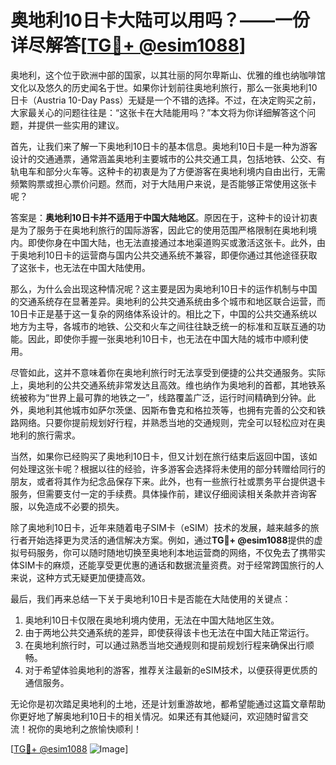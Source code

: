 # 奥地利10日卡大陆可以用吗？——一份详尽解答[[TG💪+ @esim1088](https://t.me/s/esim1088)]

奥地利，这个位于欧洲中部的国家，以其壮丽的阿尔卑斯山、优雅的维也纳咖啡馆文化以及悠久的历史闻名于世。如果你计划前往奥地利旅行，那么一张奥地利10日卡（Austria 10-Day Pass）无疑是一个不错的选择。不过，在决定购买之前，大家最关心的问题往往是：“这张卡在大陆能用吗？”本文将为你详细解答这个问题，并提供一些实用的建议。

首先，让我们来了解一下奥地利10日卡的基本信息。奥地利10日卡是一种为游客设计的交通通票，通常涵盖奥地利主要城市的公共交通工具，包括地铁、公交、有轨电车和部分火车等。这种卡的初衷是为了方便游客在奥地利境内自由出行，无需频繁购票或担心票价问题。然而，对于大陆用户来说，是否能够正常使用这张卡呢？

答案是：**奥地利10日卡并不适用于中国大陆地区**。原因在于，这种卡的设计初衷是为了服务于在奥地利旅行的国际游客，因此它的使用范围严格限制在奥地利境内。即使你身在中国大陆，也无法直接通过本地渠道购买或激活这张卡。此外，由于奥地利10日卡的运营商与国内公共交通系统不兼容，即便你通过其他途径获取了这张卡，也无法在中国大陆使用。

那么，为什么会出现这种情况呢？这主要是因为奥地利10日卡的运作机制与中国的交通系统存在显著差异。奥地利的公共交通系统由多个城市和地区联合运营，而10日卡正是基于这一复杂的网络体系设计的。相比之下，中国的公共交通系统以地方为主导，各城市的地铁、公交和火车之间往往缺乏统一的标准和互联互通的功能。因此，即使你手握一张奥地利10日卡，也无法在中国大陆的城市中顺利使用。

尽管如此，这并不意味着你在奥地利旅行时无法享受到便捷的公共交通服务。实际上，奥地利的公共交通系统非常发达且高效。维也纳作为奥地利的首都，其地铁系统被称为“世界上最可靠的地铁之一”，线路覆盖广泛，运行时间精确到分钟。此外，奥地利其他城市如萨尔茨堡、因斯布鲁克和格拉茨等，也拥有完善的公交和铁路网络。只要你提前规划好行程，并熟悉当地的交通规则，完全可以轻松应对在奥地利的旅行需求。

当然，如果你已经购买了奥地利10日卡，但又计划在旅行结束后返回中国，该如何处理这张卡呢？根据以往的经验，许多游客会选择将未使用的部分转赠给同行的朋友，或者将其作为纪念品保存下来。此外，也有一些旅行社或票务平台提供退卡服务，但需要支付一定的手续费。具体操作前，建议仔细阅读相关条款并咨询客服，以免造成不必要的损失。

除了奥地利10日卡，近年来随着电子SIM卡（eSIM）技术的发展，越来越多的旅行者开始选择更为灵活的通信解决方案。例如，通过**TG💪+ @esim1088**提供的虚拟号码服务，你可以随时随地切换至奥地利本地运营商的网络，不仅免去了携带实体SIM卡的麻烦，还能享受更优惠的通话和数据流量资费。对于经常跨国旅行的人来说，这种方式无疑更加便捷高效。

最后，我们再来总结一下关于奥地利10日卡是否能在大陆使用的关键点：

1. 奥地利10日卡仅限在奥地利境内使用，无法在中国大陆地区生效。
2. 由于两地公共交通系统的差异，即使获得该卡也无法在中国大陆正常运行。
3. 在奥地利旅行时，可以通过熟悉当地交通规则和提前规划行程来确保出行顺畅。
4. 对于希望体验奥地利的游客，推荐关注最新的eSIM技术，以便获得更优质的通信服务。

无论你是初次踏足奥地利的土地，还是计划重游故地，都希望能通过这篇文章帮助你更好地了解奥地利10日卡的相关情况。如果还有其他疑问，欢迎随时留言交流！祝你的奥地利之旅愉快顺利！

[[TG💪+ @esim1088](https://t.me/s/esim1088) ![Image](https://i.postimg.cc/4NQfJmqS/Snipaste-2025-05-13-00-14-12.png)]